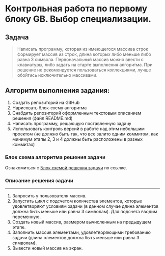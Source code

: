 # Контрольная работа по первому блоку GB. Выбор специализации.

## Задача 

>Написать программу, которая из имеющегося массива строк формирует массив из строк, 
длина которых либо меньше либо равна 3 символа. Первоначальный массив можно ввести с клавиатуры, 
либо задать на старте выполнения алгоритма.
При решение не рекомендуется пользоваться коллекциями, лучше обойтись исключительно массивами.

## Алгоритм выполнения задания:

1. Создать репозиторий на GitHub
2. Нарисовать блок-схему алгоритма
3. Снабдить репозиторий оформленным текстовым описанием решения (файл README.md)
4. Написать программу, решающую поставленную задачу
5. Использовать контроль версий в работе над этим небольшим проектом (не должно быть так, что все залито одним коммитом, как минимум этапы 2, 3 и 4 должны быть расположены в разных коммитах)

### Блок схема алгоритма решения задачи

Ознакомиться с [Блок схемой решения задачи](https://drive.google.com/file/d/132ZJP340mMqJiIMlXdVd7xZuj0OJSjg1/view?usp=share_link) по ссылке.

### Описание решения задачи
___
1. Запросить у пользователя массив.
2. Запустить цикл с подсчетом количества элементов, которые удовлетворяют условиям задачи (в данном случае длина элементов должна быть меньше или равна 3 символам). Для подсчета вводим переменную.
3. Создать новый массив, размером вычисленным на предыдущем этапе.
4. Заполнить массив элементами, удовлетворяющими требованию задачи (длина элементов должна быть меньше или равна 3 символам).
5. Вывести новый массив на экран.
